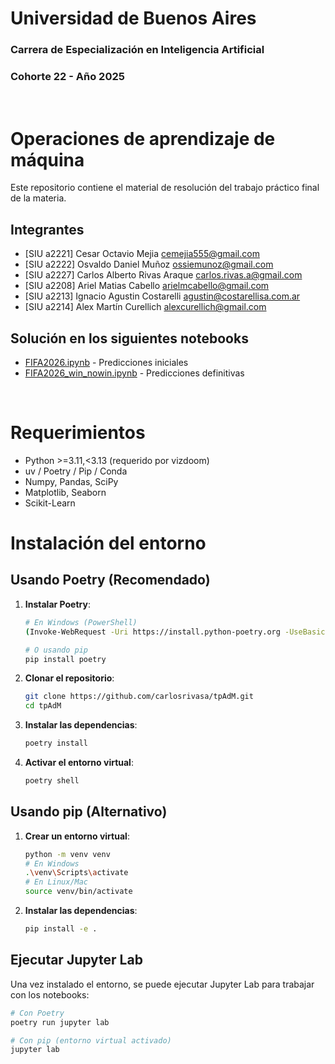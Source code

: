 # Universidad de Buenos Aires
### Carrera de Especialización en Inteligencia Artificial
### Cohorte 22 - Año 2025

<br>

# Operaciones de aprendizaje de máquina
Este repositorio contiene el material de resolución del trabajo práctico final de la materia.

## Integrantes
- [SIU a2221] Cesar Octavio Mejia <cemejia555@gmail.com>
- [SIU a2222] Osvaldo Daniel Muñoz <ossiemunoz@gmail.com>
- [SIU a2227] Carlos Alberto Rivas Araque <carlos.rivas.a@gmail.com>
- [SIU a2208] Ariel Matias Cabello <arielmcabello@gmail.com>
- [SIU a2213] Ignacio Agustin Costarelli <agustin@costarellisa.com.ar>
- [SIU a2214] Alex Martín Curellich <alexcurellich@gmail.com>

## Solución en los siguientes notebooks
- [FIFA2026.ipynb](FIFA2026.ipynb) - Predicciones iniciales
- [FIFA2026_win_nowin.ipynb](FIFA2026_win_nowin.ipynb) - Predicciones definitivas

<br>

# Requerimientos
- Python >=3.11,<3.13 (requerido por vizdoom)
- uv / Poetry / Pip / Conda
- Numpy, Pandas, SciPy
- Matplotlib, Seaborn
- Scikit-Learn

# Instalación del entorno

## Usando Poetry (Recomendado)

1. **Instalar Poetry**:
   ```bash
   # En Windows (PowerShell)
   (Invoke-WebRequest -Uri https://install.python-poetry.org -UseBasicParsing).Content | python -
   
   # O usando pip
   pip install poetry
   ```

2. **Clonar el repositorio**:
   ```bash
   git clone https://github.com/carlosrivasa/tpAdM.git
   cd tpAdM
   ```

3. **Instalar las dependencias**:
   ```bash
   poetry install
   ```

4. **Activar el entorno virtual**:
   ```bash
   poetry shell
   ```

## Usando pip (Alternativo)

1. **Crear un entorno virtual**:
   ```bash
   python -m venv venv
   # En Windows
   .\venv\Scripts\activate
   # En Linux/Mac
   source venv/bin/activate
   ```

2. **Instalar las dependencias**:
   ```bash
   pip install -e .
   ```

## Ejecutar Jupyter Lab

Una vez instalado el entorno, se puede ejecutar Jupyter Lab para trabajar con los notebooks:

```bash
# Con Poetry
poetry run jupyter lab

# Con pip (entorno virtual activado)
jupyter lab
```
